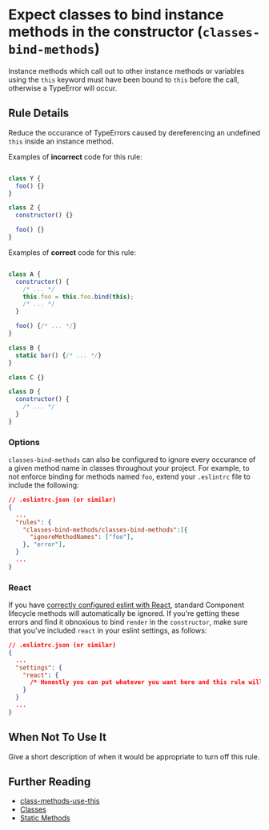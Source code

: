 # Expect classes to bind instance methods in the constructor (`classes-bind-methods`)

Instance methods which call out to other instance methods or variables using the `this` keyword must have been bound to `this` before the call, otherwise a TypeError will occur. 

## Rule Details

Reduce the occurance of TypeErrors caused by dereferencing an undefined `this` inside an instance method.

Examples of **incorrect** code for this rule:

```js

class Y {
  foo() {}
}

class Z {
  constructor() {}

  foo() {}
}

```

Examples of **correct** code for this rule:

```js

class A {
  constructor() {
    /* ... */
    this.foo = this.foo.bind(this);
    /* ... */
  }

  foo() {/* ... */}
}

class B {
  static bar() {/* ... */}
}

class C {}

class D {
  constructor() {
    /* ... */
  }
}
```

### Options

`classes-bind-methods` can also be configured to ignore every occurance of a given method name in classes throughout your project. For example, to not enforce binding for methods named `foo`, extend your `.eslintrc` file to include the following:

```json
// .eslintrc.json (or similar)
{
  ...
  "rules": {
    "classes-bind-methods/classes-bind-methods":[{
      "ignoreMethodNames": ["foo"], 
    }, "error"],  
  }
  ...
}
```

### React

If you have [correctly configured eslint with React](https://github.com/yannickcr/eslint-plugin-react), standard Component lifecycle methods will automatically be ignored. If you're getting these errors and find it obnoxious to bind `render` in the `constructor`, make sure that you've included `react` in your eslint settings, as follows:

```json
// .eslintrc.json (or similar)
{
  ...
  "settings": {
    "react": {
      /* Honestly you can put whatever you want here and this rule will behave no differently */
    }
  }
  ...
}

```

## When Not To Use It

Give a short description of when it would be appropriate to turn off this rule.

## Further Reading

* [class-methods-use-this](https://github.com/eslint/eslint/blob/master/docs/rules/class-methods-use-this.md)
* [Classes](https://developer.mozilla.org/en-US/docs/Web/JavaScript/Reference/Classes)
* [Static Methods](https://developer.mozilla.org/en-US/docs/Web/JavaScript/Reference/Classes/static)
